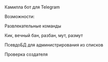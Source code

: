 Камилла бот для Telegram

Возможности:

Развлекательные команды

Кик, вечный бан, разбан, мут, размут

ПсевдоБД для администрирования из списков

Проверка создателя
